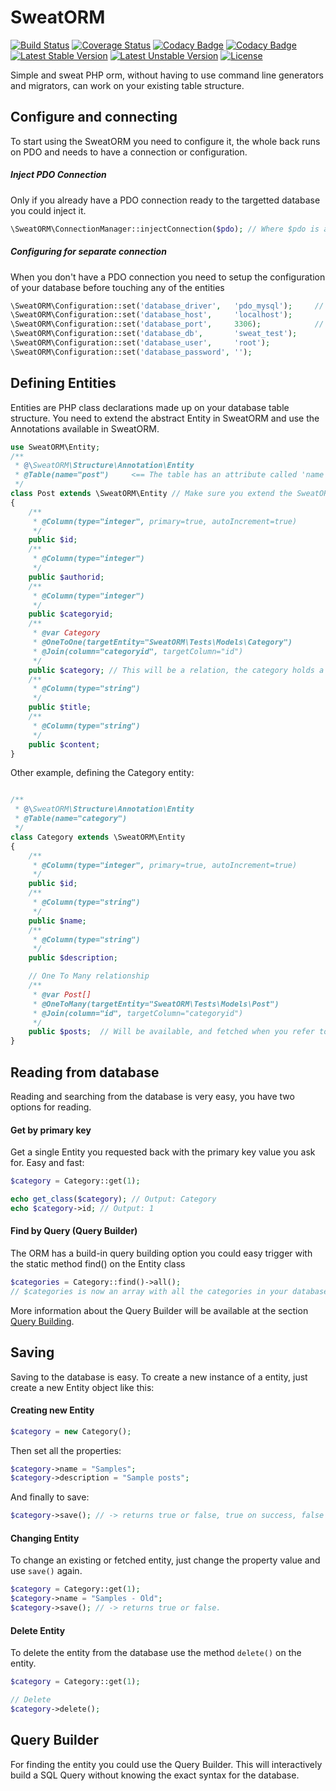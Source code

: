 # SweatORM 
[![Build Status](https://travis-ci.org/tomvlk/sweat-orm.svg)](https://travis-ci.org/tomvlk/sweat-orm) [![Coverage Status](https://coveralls.io/repos/tomvlk/sweat-orm/badge.svg?branch=master&service=github)](https://coveralls.io/github/tomvlk/sweat-orm?branch=master) [![Codacy Badge](https://api.codacy.com/project/badge/grade/b90c424851234082a43a0c0c94de7922)](https://www.codacy.com/app/tomvalk/sweat-orm) [![Codacy Badge](https://api.codacy.com/project/badge/coverage/b90c424851234082a43a0c0c94de7922)](https://www.codacy.com/app/tomvalk/sweat-orm) [![Latest Stable Version](https://poser.pugx.org/tomvlk/sweat-orm/v/stable)](https://packagist.org/packages/tomvlk/sweat-orm) [![Latest Unstable Version](https://poser.pugx.org/tomvlk/sweat-orm/v/unstable)](https://packagist.org/packages/tomvlk/sweat-orm) [![License](https://poser.pugx.org/tomvlk/sweat-orm/license)](https://packagist.org/packages/tomvlk/sweat-orm)

Simple and sweat PHP orm, without having to use command line generators and migrators, can work on your existing table structure.

## Configure and connecting
To start using the SweatORM you need to configure it, the whole back runs on PDO and needs to have a connection or configuration.

##### Inject PDO Connection
Only if you already have a PDO connection ready to the targetted database you could inject it.
```php
\SweatORM\ConnectionManager::injectConnection($pdo); // Where $pdo is an instance of PDO. Active connection!
```

##### Configuring for separate connection
When you don't have a PDO connection you need to setup the configuration of your database before touching any of the entities
```php
\SweatORM\Configuration::set('database_driver',   'pdo_mysql');     // No other drivers support right now
\SweatORM\Configuration::set('database_host',     'localhost');
\SweatORM\Configuration::set('database_port',     3306);            // Optional, default 3306
\SweatORM\Configuration::set('database_db',       'sweat_test');
\SweatORM\Configuration::set('database_user',     'root');
\SweatORM\Configuration::set('database_password', '');
```

## Defining Entities

Entities are PHP class declarations made up on your database table structure. You need to extend the abstract Entity in SweatORM and use the Annotations available in SweatORM.

```php
use SweatORM\Entity;
/**
 * @\SweatORM\Structure\Annotation\Entity
 * @Table(name="post")     <== The table has an attribute called 'name', which contains the table name in your database.
 */
class Post extends \SweatORM\Entity // Make sure you extend the SweatORM\Entity!
{
    /**
     * @Column(type="integer", primary=true, autoIncrement=true)
     */
    public $id;
    /**
     * @Column(type="integer")
     */
    public $authorid;
    /**
     * @Column(type="integer")
     */
    public $categoryid;
    /**
     * @var Category
     * @OneToOne(targetEntity="SweatORM\Tests\Models\Category")
     * @Join(column="categoryid", targetColumn="id")
     */
    public $category; // This will be a relation, the category holds a Category entity instance, lazy fetched from your 'categoryid' column!
    /**
     * @Column(type="string")
     */
    public $title;
    /**
     * @Column(type="string")
     */
    public $content;
}
```

Other example, defining the Category entity:

```php

/**
 * @\SweatORM\Structure\Annotation\Entity
 * @Table(name="category")
 */
class Category extends \SweatORM\Entity
{
    /**
     * @Column(type="integer", primary=true, autoIncrement=true)
     */
    public $id;
    /**
     * @Column(type="string")
     */
    public $name;
    /**
     * @Column(type="string")
     */
    public $description;

    // One To Many relationship
    /**
     * @var Post[]
     * @OneToMany(targetEntity="SweatORM\Tests\Models\Post")
     * @Join(column="id", targetColumn="categoryid")
     */
    public $posts;  // Will be available, and fetched when you refer to it using lazy loading.
}
```



## Reading from database

Reading and searching from the database is very easy, you have two options for reading.

#### Get by primary key
Get a single Entity you requested back with the primary key value you ask for. Easy and fast:
```php
$category = Category::get(1);

echo get_class($category); // Output: Category
echo $category->id; // Output: 1
```

#### Find by Query (Query Builder)
The ORM has a build-in query building option you could easy trigger with the static method find() on the Entity class
```php
$categories = Category::find()->all();
// $categories is now an array with all the categories in your database, all returned as Entity instances.
```

More information about the Query Builder will be available at the section [Query Building](#query-builder).

## Saving
Saving to the database is easy. To create a new instance of a entity, just create a new Entity object like this:

#### Creating new Entity
```php
$category = new Category();
```

Then set all the properties:
```php
$category->name = "Samples";
$category->description = "Sample posts";
```

And finally to save:
```php
$category->save(); // -> returns true or false, true on success, false on failure, will also throw exceptions.
```


#### Changing Entity
To change an existing or fetched entity, just change the property value and use ```save()``` again.

```php
$category = Category::get(1);
$category->name = "Samples - Old";
$category->save(); // -> returns true or false.
```



#### Delete Entity
To delete the entity from the database use the method ```delete()``` on the entity.

```php
$category = Category::get(1);

// Delete
$category->delete();
```



## Query Builder
For finding the entity you could use the Query Builder. This will interactively build a SQL Query without knowing the exact syntax for the database.


